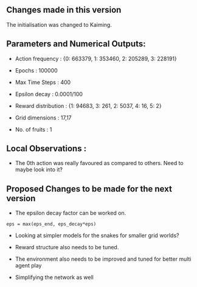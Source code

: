 ## Changes made in this version

The initialisation was changed to Kaiming. 

## Parameters and Numerical Outputs: 
* Action frequency : {0: 663379, 1: 353460, 2: 205289, 3: 228191}

* Epochs : 100000

* Max Time Steps : 400

* Epsilon decay : 0.0001/100 

* Reward distribution : {1: 94683, 3: 261, 2: 5037, 4: 16, 5: 2}

* Grid dimensions : 17,17

* No. of fruits : 1

## Local Observations : 

* The 0th action was really favoured as compared to others. Need to maybe look into it? 

## Proposed Changes to be made for the next version

* The epsilon decay factor can be worked on. 
```
eps = max(eps_end, eps_decay*eps)
```

* Looking at simpler models for the snakes for smaller grid worlds?

* Reward structure also needs to be tuned. 

* The environment also needs to be improved and tuned for better multi agent play

* Simplifying the network as well